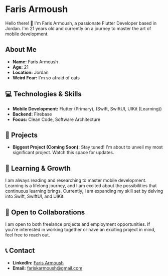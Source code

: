 # Faris Armoush

Hello there! 👋 I'm Faris Armoush, a passionate Flutter Developer based in Jordan. I'm 21 years old and currently on a journey to master the art of mobile development.

## About Me

- **Name:** Faris Armoush
- **Age:** 21
- **Location:** Jordan
- **Weird Fear:** I'm so afraid of cats 

## 💻 Technologies & Skills

- **Mobile Development:** Flutter (Primary), (Swift, SwiftUI, UIKit (Learning))
- **Backend:** Firebase
- **Focus:** Clean Code, Software Architecture

## 🚀 Projects

- **Biggest Project (Coming Soon):** Stay tuned! I'm about to unveil my most significant project. Watch this space for updates.


## 🌱 Learning & Growth

I am always reading and researching to master mobile development. Learning is a lifelong journey, and I am excited about the possibilities that continuous learning brings. Currently, I am expanding my skill set by delving into Swift, SwiftUI, and UIKit.

## 🤝 Open to Collaborations

I am open to both freelance projects and employment opportunities. If you're interested in working together or have an exciting project in mind, feel free to reach out.

## 📞 Contact

- **LinkedIn:** [Faris Armoush](https://www.linkedin.com/in/farisarmoush/)
- **Email:** fariskarmoush@gmail.com
